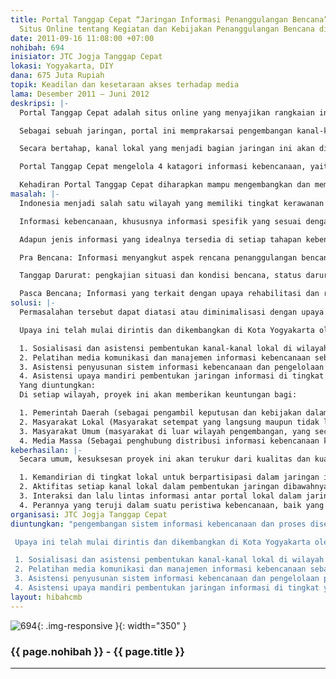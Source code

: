 ```yaml
---
title: Portal Tanggap Cepat “Jaringan Informasi Penanggulangan Bencana”, Jaringan
  Situs Online tentang Kegiatan dan Kebijakan Penanggulangan Bencana di Indonesia.
date: 2011-09-16 11:08:00 +07:00
nohibah: 694
inisiator: JTC Jogja Tanggap Cepat
lokasi: Yogyakarta, DIY
dana: 675 Juta Rupiah
topik: Keadilan dan kesetaraan akses terhadap media
lama: Desember 2011 – Juni 2012
deskripsi: |-
  Portal Tanggap Cepat adalah situs online yang menyajikan rangkaian informasi dan panduan komprehensif seputar kegiatan dan kebijakan penanggulangan bencana di Indonesia, baik dalam situasi pra bencana, tanggap darurat maupun pasca bencana.

  Sebagai sebuah jaringan, portal ini memprakarsai pengembangan kanal-kanal lokal, yang secara mandiri dikelola oleh komunitas lokal di berbagai daerah, yang saling berinteraksi dan berbagi informasi tentang kegiatan dan kebijakan penanggulangan bencana. Rangkaian konten dibangun berdasarkan partisipasi anggota komunitas sesuai dengan kebutuhan spesifik di wilayahnya.

  Secara bertahap, kanal lokal yang menjadi bagian jaringan ini akan dikembangkan di 33 provinsi di seluruh Indonesia. Tahap awal, pengembangan akan difokuskan di 7 kota besar yang mewakili sebaran kelompok wilayah yang memiliki tingkat kerawanan bencana tinggi. Ke-7 kota tersebut adalah: Medan, Padang, Bandar Lampung, Yogyakarta, Denpasar, Menado, dan Fakfak.

  Portal Tanggap Cepat mengelola 4 katagori informasi kebencanaan, yaitu: (1) Berita Kebencanaan; (2) Wawasan Kebencanaan; (3) Panduan Kebencanaan dan (4) Sistem Informasi Manajemen Bencana, sebuah sistem yang dipergunakan pada periode tanggap darurat atas peristiwa bencana di suatu wilayah tertentu.

  Kehadiran Portal Tanggap Cepat diharapkan mampu mengembangkan dan membina terbentuknya komunitas lokal yang melek informasi dalam kerangka sadar bencana, terlebih dalam situasi dimana Indonesia menjadi salah satu wilayah yang memiliki tingkat kerawanan bencana tertinggi di dunia.
masalah: |-
  Indonesia menjadi salah satu wilayah yang memiliki tingkat kerawanan bencana tertinggi di dunia. Dalam setiap peristiwa kebencanaan yang terjadi selama ini, keterbatasan dan kesenjangan akses informasi menjadi salah satu masalah yang menghambat lancarnya upaya-upaya penanggulangan bencana.

  Informasi kebencanaan, khususnya informasi spesifik yang sesuai dengan kondisi lokal wilayah rawan bencana, belum secara optimal dipersiapkan ketersediaannya sebagai bagian dari upaya penanggulangan bencana yang dilakukan secara terencana, terkoordinasi dan terpadu. Karena itulah, pada saat dibutuhkan, ketersediaannya juga belum secara komprehensif mampu memenuhi kebutuhannya di setiap tahapan bencana.

  Adapun jenis informasi yang idealnya tersedia di setiap tahapan kebencanaan adalah:

  Pra Bencana: Informasi menyangkut aspek rencana penanggulangan bencana, pengurangan resiko dan pencegahan bencana, kesiapsiagaan, peringatan dini, mitigasi bencana, dsb.

  Tanggap Darurat: pengkajian situasi dan kondisi bencana, status darurat bencana, penyelamatan dan evakulasi, pemenuhan kebutuhan dasar, perlindungan kelompok rentan, pemulihan prasarana dan sarana vital, dsb.

  Pasca Bencana; Informasi yang terkait dengan upaya rehabilitasi dan rekonstruksi.
solusi: |-
  Permasalahan tersebut dapat diatasi atau diminimalisasi dengan upaya pengembangan sistem informasi kebencanaan dan proses diseminasi informasi kebencanaan yang dilakukan secara terencana, terkoordinasi dan terpadu.

  Upaya ini telah mulai dirintis dan dikembangkan di Kota Yogyakarta oleh JTC Jogja Tanggap Cepat menuju terciptanya jaringan informasi penanggulangan bencana di tingkat nasional. Adapun tahapan berikutnya yang perlu dilakukan adalah:

  1. Sosialisasi dan asistensi pembentukan kanal-kanal lokal di wilayah lain di seluruh Indonesia, yang dikelola secara kolektif dan mandiri sebagai bagian dari keseluruhan jaringan informasi penanggulangan bencana.
  2. Pelatihan media komunikasi dan manajemen informasi kebencanaan sebagai upaya pengembangan kapasitas relawan khusus di bidang informasi yang akan mengelola setiap kanal lokal.
  3. Asistensi penyusunan sistem informasi kebencanaan dan pengelolaan proses diseminasi informasi kebencanaan yang sudah disesuaikan dengan kebutuhan di setiap wilayah.
  4. Asistensi upaya mandiri pembentukan jaringan informasi di tingkat yang lebih rendah (kabupaten dan / atau kota ).
  Yang diuntungkan:
  Di setiap wilayah, proyek ini akan memberikan keuntungan bagi:

  1. Pemerintah Daerah (sebagai pengambil keputusan dan kebijakan dalam proses penanggulangan bencana).
  2. Masyarakat Lokal (Masyarakat setempat yang langsung maupun tidak langsung terkait dengan potensi bencana / terkena dampak bencana)
  3. Masyarakat Umum (masyarakat di luar wilayah pengembangan, yang secara asasi berhak memperoleh informasi publik sekaligus memiliki hak dan kewajiban berpartisipasi dalam proses penanggulangan bencana)
  4. Media Massa (Sebagai penghubung distribusi informasi kebencanaan kepada masyarakat umum).
keberhasilan: |-
  Secara umum, kesuksesan proyek ini akan terukur dari kualitas dan kuantitas partisipasi komunitas lokal dalam kegiatan dan kebijakan penanggulangan bencana di wilayahnya, khususnya dalam bidang informasi kebencanaan. Secara kuantitatif akan diukur dari terbentuknya kanal-kanal lokal yang menjadi bagian dari jaringan informasi penanggulangan bencana. Secara kualitatif akan diukur dari:

  1. Kemandirian di tingkat lokal untuk berpartisipasi dalam jaringan informasi penanggulangan bencana ini;
  2. Aktifitas setiap kanal lokal dalam pembentukan jaringan dibawahnya di tingkat kabupaten dan / atau kota;
  3. Interaksi dan lalu lintas informasi antar portal lokal dalam jaringan; dan
  4. Perannya yang teruji dalam suatu peristiwa kebencanaan, baik yang langsung terjadi di wilayahnya, maupun partisipasi dalam peristiwa bencana yang terjadi di luar wilayahnya.
organisasi: JTC Jogja Tanggap Cepat
diuntungkan: "pengembangan sistem informasi kebencanaan dan proses diseminasi informasi kebencanaan yang dilakukan secara terencana, terkoordinasi dan terpadu. 

 Upaya ini telah mulai dirintis dan dikembangkan di Kota Yogyakarta oleh JTC Jogja Tanggap Cepat menuju terciptanya jaringan informasi penanggulangan bencana di tingkat nasional. Adapun tahapan berikutnya yang perlu dilakukan adalah:

 1. Sosialisasi dan asistensi pembentukan kanal-kanal lokal di wilayah lain di seluruh Indonesia, yang dikelola secara kolektif dan mandiri sebagai bagian dari keseluruhan jaringan informasi penanggulangan bencana.
 2. Pelatihan media komunikasi dan manajemen informasi kebencanaan sebagai upaya pengembangan kapasitas relawan khusus di bidang informasi yang akan mengelola setiap kanal lokal.
 3. Asistensi penyusunan sistem informasi kebencanaan dan pengelolaan proses diseminasi informasi kebencanaan yang sudah disesuaikan dengan kebutuhan di setiap wilayah. 
 4. Asistensi upaya mandiri pembentukan jaringan informasi di tingkat yang lebih rendah (kabupaten dan / atau kota )."
layout: hibahcmb
---
```


![694](/static/img/hibahcmb/694.png){: .img-responsive }{: width="350" }

### {{ page.nohibah }} - {{ page.title }}

---
